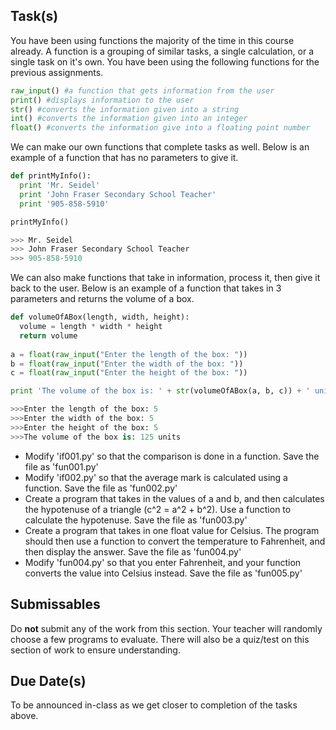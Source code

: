 Task(s)
-------
You have been using functions the majority of the time in this course already.  A function is a grouping of similar tasks, a single calculation, or a single task on it's own.  You have been using the following functions for the previous assignments.

```python
raw_input() #a function that gets information from the user
print() #displays information to the user
str() #converts the information given into a string
int() #converts the information given into an integer
float() #converts the information give into a floating point number
```

We can make our own functions that complete tasks as well.  Below is an example of a function that has no parameters to give it.

```python
def printMyInfo():
  print 'Mr. Seidel'
  print 'John Fraser Secondary School Teacher'
  print '905-858-5910'

printMyInfo()

>>> Mr. Seidel
>>> John Fraser Secondary School Teacher
>>> 905-858-5910
```

We can also make functions that take in information, process it, then give it back to the user.  Below is an example of a function that takes in 3 parameters and returns the volume of a box.

```python
def volumeOfABox(length, width, height):
  volume = length * width * height
  return volume
  
a = float(raw_input("Enter the length of the box: "))
b = float(raw_input("Enter the width of the box: "))
c = float(raw_input("Enter the height of the box: "))

print 'The volume of the box is: ' + str(volumeOfABox(a, b, c)) + ' units'

>>>Enter the length of the box: 5
>>>Enter the width of the box: 5
>>>Enter the height of the box: 5
>>>The volume of the box is: 125 units
```

* Modify 'if001.py' so that the comparison is done in a function.  Save the file as 'fun001.py'
* Modify 'if002.py' so that the average mark is calculated using a function.  Save the file as 'fun002.py'
* Create a program that takes in the values of a and b, and then calculates the hypotenuse of a triangle (c^2 = a^2 + b^2).  Use a function to calculate the hypotenuse. Save the file as 'fun003.py'
* Create a program that takes in one float value for Celsius.  The program should then use a function to convert the temperature to Fahrenheit, and then display the answer. Save the file as 'fun004.py'
* Modify 'fun004.py' so that you enter Fahrenheit, and your function converts the value into Celsius instead. Save the file as 'fun005.py'


Submissables
------------
Do **not** submit any of the work from this section.  Your teacher will randomly choose a few programs to evaluate.  There will also be a quiz/test on this section of work to ensure understanding.

Due Date(s)
----------
To be announced in-class as we get closer to completion of the tasks above.
